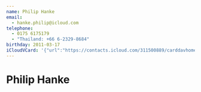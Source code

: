 ```yaml
---
name: Philip Hanke
email:
  - hanke.philip@icloud.com
telephone:
  - 0175 6175179
  - "Thailand: +66 6-2329-8684"
birthday: 2011-03-17
iCloudVCard: '{"url":"https://contacts.icloud.com/311500889/carddavhome/card/6A79A256-7625-4DBC-92B2-350509BABA83.vcf","etag":"\"kmfhalng\"","data":"BEGIN:VCARD\r\nVERSION:3.0\r\nPRODID:-//Apple Inc.//iOS 18.4//EN\r\nN:Hanke;Philip;;;\r\nFN:Philip Hanke\r\nitem1.X-ADDRESSING-GRAMMAR:0AMi5cQRhJs9mtVK7chVE412xtuf28OJQ/Ag8TN68N4AzQMM\r\n 6Bg5r9kdbC7BM5tV/GAOLKU8H/uW6BVkbbUKwmJmtoy5dTIzo0hk41ki/9Se80KgRDUCvNtQsTa\r\n 0RqoRN1XSvee3cA8nGx4NWiPCC0xwtki5WD27BD7BgNwBASP32FQOkW7tFe40cfyzyLqvQmhGtl\r\n KRv505RKZk91QBRFWJcgmHoEgyGSxZwarNd/C9xToNTMhLp214yCvaK12e3x3W0PVivuxD2AKl3\r\n ZJZtN/BSqMTQ40isGvkn818dkmihJARVLHqBNw84jmuLDeAvcJx0cPB8IjwIowNwPppyfAjTIbO\r\n o2MBdq0ryrrG1flmlwLCY49TinzCCCeW0zm9irXkoEnGaauynA0WupaWRxOq/Sw=\r\nitem2.EMAIL;type=INTERNET;type=pref:hanke.philip@icloud.com\r\nitem3.TEL;type=pref:0175 6175179\r\nitem4.TEL:+66 6-2329-8684\r\nitem4.X-ABLabel:Thailand\r\nBDAY;value=date:2011-03-17\r\nPHOTO;X-ABCROP-RECTANGLE=ABClipRect_1&497&0&500&500&6tEWtiTi3PdGjBMoGBU8ww=\r\n =;VALUE=uri:https://gateway.icloud.com/contacts/311500889/ck/card/e4f3b1243\r\n 697a28481b46d4941ec6c82\r\nREV:2025-04-13T00:59:06Z\r\nUID:B0FBF385-C171-4752-BE5F-EBBF6EA3ED4B\r\nX-IMAGETYPE:PHOTO\r\nX-IMAGEHASH:6tEWtiTi3PdGjBMoGBU8ww==\r\nEND:VCARD"}'
---
```

# Philip Hanke